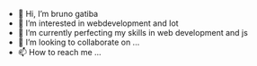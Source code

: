 - 👋 Hi, I’m bruno gatiba
- 👀 I’m interested in webdevelopment and Iot 
- 🌱 I’m currently perfecting my skills in web development and js 
- 💞️ I’m looking to collaborate on ...
- 📫 How to reach me ...

<!---
ch1n069/ch1n069 is a ✨ special ✨ repository because its `README.md` (this file) appears on your GitHub profile.
You can click the Preview link to take a look at your changes.
--->
